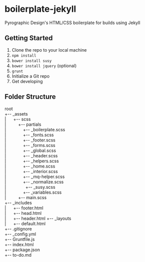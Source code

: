 # boilerplate-jekyll
Pyrographic Design's HTML/CSS boilerplate for builds using Jekyll

## Getting Started
1. Clone the repo to your local machine
2. `npm install`
3. `bower install susy`
4. `bower install jquery` (optional)
5. `grunt`
6. Initialize a Git repo
7. Get developing

## Folder Structure
root  
+-- _assets  
|&nbsp;&nbsp;&nbsp;&nbsp;&nbsp;&nbsp;+-- scss  
|&nbsp;&nbsp;&nbsp;&nbsp;&nbsp;&nbsp;&nbsp;&nbsp;&nbsp;&nbsp;+-- partials  
|&nbsp;&nbsp;&nbsp;&nbsp;&nbsp;&nbsp;&nbsp;&nbsp;&nbsp;&nbsp;&nbsp;&nbsp;&nbsp;&nbsp;+-- _boilerplate.scss  
|&nbsp;&nbsp;&nbsp;&nbsp;&nbsp;&nbsp;&nbsp;&nbsp;&nbsp;&nbsp;&nbsp;&nbsp;&nbsp;&nbsp;+-- _fonts.scss  
|&nbsp;&nbsp;&nbsp;&nbsp;&nbsp;&nbsp;&nbsp;&nbsp;&nbsp;&nbsp;&nbsp;&nbsp;&nbsp;&nbsp;+-- _footer.scss  
|&nbsp;&nbsp;&nbsp;&nbsp;&nbsp;&nbsp;&nbsp;&nbsp;&nbsp;&nbsp;&nbsp;&nbsp;&nbsp;&nbsp;+-- _forms.scss  
|&nbsp;&nbsp;&nbsp;&nbsp;&nbsp;&nbsp;&nbsp;&nbsp;&nbsp;&nbsp;&nbsp;&nbsp;&nbsp;&nbsp;+-- _global.scss  
|&nbsp;&nbsp;&nbsp;&nbsp;&nbsp;&nbsp;&nbsp;&nbsp;&nbsp;&nbsp;&nbsp;&nbsp;&nbsp;&nbsp;+-- _header.scss  
|&nbsp;&nbsp;&nbsp;&nbsp;&nbsp;&nbsp;&nbsp;&nbsp;&nbsp;&nbsp;&nbsp;&nbsp;&nbsp;&nbsp;+-- _helpers.scss  
|&nbsp;&nbsp;&nbsp;&nbsp;&nbsp;&nbsp;&nbsp;&nbsp;&nbsp;&nbsp;&nbsp;&nbsp;&nbsp;&nbsp;+-- _home.scss  
|&nbsp;&nbsp;&nbsp;&nbsp;&nbsp;&nbsp;&nbsp;&nbsp;&nbsp;&nbsp;&nbsp;&nbsp;&nbsp;&nbsp;+-- _interior.scss  
|&nbsp;&nbsp;&nbsp;&nbsp;&nbsp;&nbsp;&nbsp;&nbsp;&nbsp;&nbsp;&nbsp;&nbsp;&nbsp;&nbsp;+-- _mq-helper.scss  
|&nbsp;&nbsp;&nbsp;&nbsp;&nbsp;&nbsp;&nbsp;&nbsp;&nbsp;&nbsp;&nbsp;&nbsp;&nbsp;&nbsp;+-- _normalize.scss  
|&nbsp;&nbsp;&nbsp;&nbsp;&nbsp;&nbsp;&nbsp;&nbsp;&nbsp;&nbsp;&nbsp;&nbsp;&nbsp;&nbsp;&nbsp;&nbsp;+-- _susy.scss  
|&nbsp;&nbsp;&nbsp;&nbsp;&nbsp;&nbsp;&nbsp;&nbsp;&nbsp;&nbsp;&nbsp;&nbsp;&nbsp;&nbsp;+-- _variables.scss  
|&nbsp;&nbsp;&nbsp;&nbsp;&nbsp;&nbsp;&nbsp;&nbsp;&nbsp;&nbsp;+-- main.scss  
+-- _includes  
|&nbsp;&nbsp;&nbsp;&nbsp;&nbsp;&nbsp;+-- footer.html  
|&nbsp;&nbsp;&nbsp;&nbsp;&nbsp;&nbsp;+-- head.html  
|&nbsp;&nbsp;&nbsp;&nbsp;&nbsp;&nbsp;+-- header.html 
+-- _layouts  
|&nbsp;&nbsp;&nbsp;&nbsp;&nbsp;&nbsp;+-- default.html  
+-- .gitignore  
+-- _config.yml  
+-- Gruntfile.js  
+-- index.html  
+-- package.json  
+-- to-do.md
